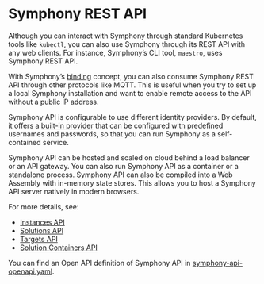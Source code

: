 # Symphony REST API

Although you can interact with Symphony through standard Kubernetes tools like `kubectl`, you can also use Symphony through its REST API with any web clients. For instance, Symphony’s CLI tool, `maestro`, uses Symphony REST API.

With Symphony’s [binding](../bindings/_overview.md) concept, you can also consume Symphony REST API through other protocols like MQTT. This is useful when you try to set up a local Symphony installation and want to enable remote access to the API without a public IP address.

Symphony API is configurable to use different identity providers. By default, it offers a [built-in provider](../security/authentication.md) that can be configured with predefined usernames and passwords, so that you can run Symphony as a self-contained service.

Symphony API can be hosted and scaled on cloud behind a load balancer or an API gateway. You can also run Symphony API as a container or a standalone process. Symphony API can also be compiled into a Web Assembly with in-memory state stores. This allows you to host a Symphony API server natively in modern browsers.

For more details, see:

* [Instances API](./instances-api.md)
* [Solutions API](./solutions-api.md)
* [Targets API](./targets-api.md)
* [Solution Containers API](./solutioncontainers-api.md)

You can find an Open API definition of Symphony API in [symphony-api-openapi.yaml](./symphony-api-openapi.yaml).
